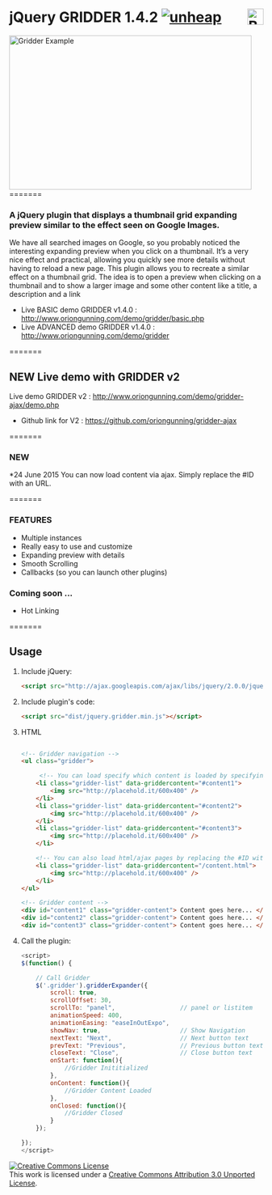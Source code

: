 # jQuery GRIDDER 1.4.2 <a href='https://ko-fi.com/A748382' target='_blank'><img height='32' style='border:0px;height:32px;float: right;' src='https://az743702.vo.msecnd.net/cdn/kofi1.png?v=a' border='0' alt='Buy Me a Coffee at ko-fi.com' /></a> [![unheap](https://img.shields.io/badge/Featured%20on-Unheap-orange.svg)](http://www.unheap.com/media/galleries/gridder/)

<img width="480" height="305" src='http://i.giphy.com/xT8qBaPahUIhtN9HwI.gif' border='0' alt='Gridder Example' />
=======

### A jQuery plugin that displays a thumbnail grid expanding preview similar to the effect seen on Google Images.

We have all searched images on Google, so you probably noticed the interesting expanding preview when you click on a thumbnail. It’s a very nice effect and practical, allowing you quickly see more details without having to reload a new page. This plugin allows you to recreate a similar effect on a thumbnail grid. The idea is to open a preview when clicking on a thumbnail and to show a larger image and some other content like a title, a description and a link

- Live BASIC demo GRIDDER v1.4.0 : http://www.oriongunning.com/demo/gridder/basic.php
- Live ADVANCED demo GRIDDER v1.4.0 : http://www.oriongunning.com/demo/gridder

=======

## NEW Live demo with GRIDDER v2 

Live demo GRIDDER v2 : http://www.oriongunning.com/demo/gridder-ajax/demo.php
- Github link for V2 : https://github.com/oriongunning/gridder-ajax
 
=======

### NEW
*24 June 2015
You can now load content via ajax. Simply replace the #ID with an URL.

=======

### FEATURES
- Multiple instances
- Really easy to use and customize
- Expanding preview with details
- Smooth Scrolling
- Callbacks (so you can launch other plugins)

### Coming soon ...
- Hot Linking

=======

## Usage

1. Include jQuery:

	```html
	<script src="http://ajax.googleapis.com/ajax/libs/jquery/2.0.0/jquery.min.js"></script>
	```

2. Include plugin's code:

	```html
	<script src="dist/jquery.gridder.min.js"></script>
	```

3. HTML

	```html
    
    <!-- Gridder navigation -->
	<ul class="gridder">

         <!-- You can load specify which content is loaded by specifying the #ID of the div where the content is  -->
        <li class="gridder-list" data-griddercontent="#content1">
            <img src="http://placehold.it/600x400" />
        </li>
        <li class="gridder-list" data-griddercontent="#content2">
            <img src="http://placehold.it/600x400" />
        </li>
        <li class="gridder-list" data-griddercontent="#content3">
            <img src="http://placehold.it/600x400" />
        </li>

        <!-- You can also load html/ajax pages by replacing the #ID with a URL -->
        <li class="gridder-list" data-griddercontent="/content.html">
            <img src="http://placehold.it/600x400" />
        </li>
    </ul>

    <!-- Gridder content -->
    <div id="content1" class="gridder-content"> Content goes here... </div>
    <div id="content2" class="gridder-content"> Content goes here... </div>
    <div id="content3" class="gridder-content"> Content goes here... </div>

	```

3. Call the plugin:

    ```javascript
    <script>
    $(function() {

        // Call Gridder
        $('.gridder').gridderExpander({
            scroll: true,
            scrollOffset: 30,
            scrollTo: "panel",                  // panel or listitem
            animationSpeed: 400,
            animationEasing: "easeInOutExpo",
            showNav: true,                      // Show Navigation
            nextText: "Next",                   // Next button text
            prevText: "Previous",               // Previous button text
            closeText: "Close",                 // Close button text
            onStart: function(){
                //Gridder Inititialized
            },
            onContent: function(){
                //Gridder Content Loaded
            },
            onClosed: function(){
                //Gridder Closed
            }
        });

    });
    </script>
    ```

<a rel="license" href="http://creativecommons.org/licenses/by/3.0/"><img alt="Creative Commons License" style="border-width:0" src="http://i.creativecommons.org/l/by/3.0/88x31.png" /></a><br />This work is licensed under a <a rel="license" href="http://creativecommons.org/licenses/by/3.0/">Creative Commons Attribution 3.0 Unported License</a>.


